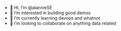 - 👋 Hi, I’m @alannieSE
- 👀 I’m interested in building good demos
- 🌱 I’m currently learning devops and whatnot
- 💞️ I’m looking to collaborate on anything data related


<!---
alannieSE/alannieSE is a ✨ special ✨ repository because its `README.md` (this file) appears on your GitHub profile.
You can click the Preview link to take a look at your changes.
--->
